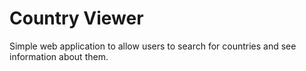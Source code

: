 # Country Viewer

Simple web application to allow users to search for countries and see information about them.